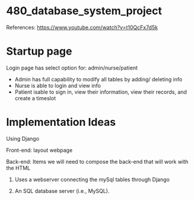 # 480_database_system_project

References: https://www.youtube.com/watch?v=t10QcFx7d5k

# Startup page
Login page has select option for: admin/nurse/patient
- Admin has full capability to modify all tables by adding/ deleting info
- Nurse is able to login and view info
- Patient isable to sign in, view their information, view their records, and create a timeslot

# Implementation Ideas
Using Django

Front-end:
layout webpage

Back-end:
Items we will need to compose the back-end that will work with the HTML
1. Uses a webserver connecting the mySql tables through Django

2. An SQL database server (i.e., MySQL).

